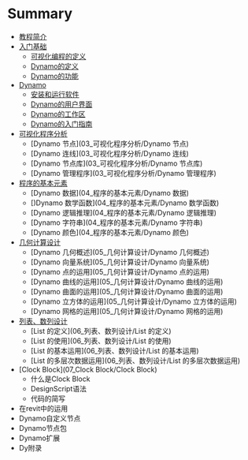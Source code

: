 # Summary

* [教程简介](README.md)
* [入门基础](01_入门基础/入门基础)
   * [可视化编程的定义](01_入门基础/可视化编程的定义)
   * [Dynamo的定义](01_入门基础/Dynamo的定义)
   * [Dynamo的功能](01_入门基础/Dynamo的功能)
* [Dynamo](02_Dynamo/Dynamo)
   * [安装和运行软件](02_Dynamo/安装和运行软件)
   * [Dynamo的用户界面](02_Dynamo/Dynamo的用户界面)
   * [Dynamo的工作区](02_Dynamo/Dynamo的工作区)
   * [Dynamo的入门指南](02_Dynamo/Dynamo的入门指南)
* [可视化程序分析](03_可视化程序分析/可视化程序分析)
   * [Dynamo 节点](03_可视化程序分析/Dynamo 节点)
   * [Dynamo 连线](03_可视化程序分析/Dynamo 连线)
   * [Dynamo 节点库](03_可视化程序分析/Dynamo 节点库)
   * [Dynamo 管理程序](03_可视化程序分析/Dynamo 管理程序)
* [程序的基本元素](04_程序的基本元素/程序的基本元素)
   * [Dynamo 数据](04_程序的基本元素/Dynamo 数据)
   * [)Dynamo 数学函数](04_程序的基本元素/Dynamo 数学函数)
   * [Dynamo 逻辑推理](04_程序的基本元素/Dynamo 逻辑推理)
   * [Dynamo 字符串](04_程序的基本元素/Dynamo 字符串)
   * [Dynamo 颜色](04_程序的基本元素/Dynamo 颜色)
* [几何计算设计](05_几何计算设计/几何计算设计)
   * [Dynamo 几何概述](05_几何计算设计/Dynamo 几何概述)
   * [Dynamo 向量系统](05_几何计算设计/Dynamo 向量系统)
   * [Dynamo 点的运用](05_几何计算设计/Dynamo 点的运用)
   * [Dynamo 曲线的运用](05_几何计算设计/Dynamo 曲线的运用)
   * [Dynamo 曲面的运用](05_几何计算设计/Dynamo 曲面的运用)
   * [Dynamo 立方体的运用](05_几何计算设计/Dynamo 立方体的运用)
   * [Dynamo 网格的运用](05_几何计算设计/Dynamo 网格的运用)
* [列表、数列设计](06_列表、数列设计/列表、数列设计)
   * [List 的定义](06_列表、数列设计/List 的定义)
   * [List 的使用](06_列表、数列设计/List 的使用)
   * [List 的基本运用](06_列表、数列设计/List 的基本运用)
   * [List 的多层次数据运用](06_列表、数列设计/List 的多层次数据运用)
* [Clock Block](07_Clock Block/Clock Block)
   * 什么是Clock Block
   * DesignScript语法
   * 代码的简写
* 在revit中的运用
* Dynamo自定义节点
* Dynamo节点包
* Dynamo扩展
* Dy附录

